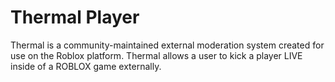 # Thermal Player
Thermal is a community-maintained external moderation system created for use on the Roblox platform.
Thermal allows a user to kick a player LIVE inside of a ROBLOX game externally.
